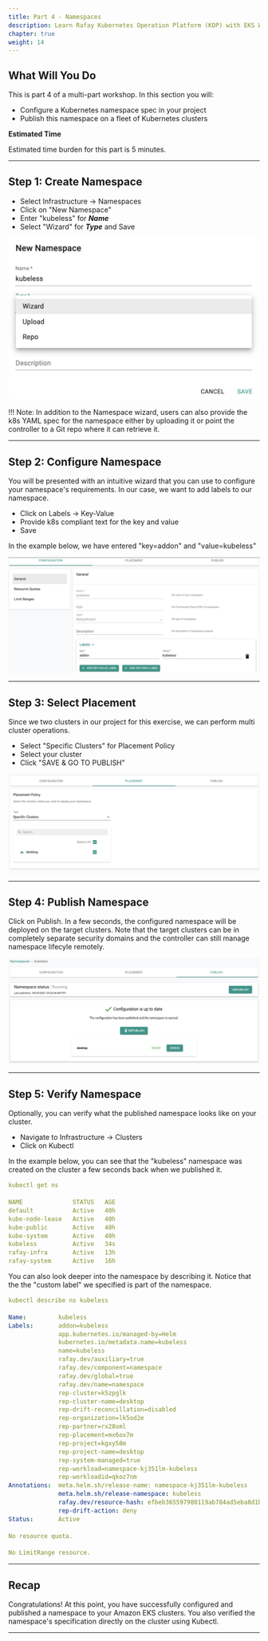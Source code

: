 ```yaml
---
title: Part 4 - Namespaces 
description: Learn Rafay Kubernetes Operation Platform (KOP) with EKS Workshop. Rafay is a SaaS-first Kubernetes Operations Platform with enterprise-class scalability.
chapter: true
weight: 14
---
```


## What Will You Do

This is part 4 of a multi-part workshop.  In this section you will: 

- Configure a Kubernetes namespace spec in your project 
- Publish this namespace on a fleet of Kubernetes clusters

**Estimated Time**

Estimated time burden for this part is 5 minutes. 

---

## Step 1: Create Namespace 

- Select Infrastructure -> Namespaces
- Click on "New Namespace"
- Enter "kubeless" for ***Name***
- Select "Wizard" for ***Type*** and Save 

![Create Namespace](img/part4/create_ns.png)


!!! Note:
In addition to the Namespace wizard, users can also provide the k8s YAML spec for the namespace either by uploading it or point the controller to a Git repo where it can retrieve it. 

---
## Step 2: Configure Namespace 

You will be presented with an intuitive wizard that you can use to configure your namespace's requirements. In our case, we want to add labels to our namespace. 

- Click on Labels -> Key-Value
- Provide k8s compliant text for the key and value 
- Save 

In the example below, we have entered "key=addon" and "value=kubeless" 

![Configure Namespace](img/part4/configure_ns.png)

--- 
## Step 3: Select Placement  

Since we two clusters in our project for this exercise, we can perform multi cluster operations. 

- Select "Specific Clusters" for Placement Policy 
- Select your cluster 
- Click "SAVE & GO TO PUBLISH"

![Place Namespace](img/part4/place_ns.png)

---
## Step 4: Publish Namespace

Click on Publish. In a few seconds, the configured namespace will be deployed on the target clusters. Note that the target clusters can be in completely separate security domains and the controller can still manage namespace lifecyle remotely. 

![Publish Namespace](img/part4/publish_ns.png)

---

## Step 5: Verify Namespace

Optionally, you can verify what the published namespace looks like on your cluster. 

- Navigate to Infrastructure -> Clusters 
- Click on Kubectl 

In the example below, you can see that the "kubeless" namespace was created on the cluster a few seconds back when we published it. 

``` yaml hl_lines="8"
kubectl get ns 

NAME              STATUS   AGE
default           Active   40h
kube-node-lease   Active   40h
kube-public       Active   40h
kube-system       Active   40h
kubeless          Active   34s
rafay-infra       Active   13h
rafay-system      Active   16h
```

You can also look deeper into the namespace by describing it. Notice that the the "custom label" we specified is part of the namespace.

``` yaml hl_lines="4"
kubectl describe ns kubeless

Name:         kubeless
Labels:       addon=kubeless
              app.kubernetes.io/managed-by=Helm
              kubernetes.io/metadata.name=kubeless
              name=kubeless
              rafay.dev/auxiliary=true
              rafay.dev/component=namespace
              rafay.dev/global=true
              rafay.dev/name=namespace
              rep-cluster=k5zpglk
              rep-cluster-name=desktop
              rep-drift-reconcillation=disabled
              rep-organization=lk5od2e
              rep-partner=rx28oml
              rep-placement=mx6ox7m
              rep-project=kgxy58m
              rep-project-name=desktop
              rep-system-managed=true
              rep-workload=namespace-kj351lm-kubeless
              rep-workloadid=qkoz7nm
Annotations:  meta.helm.sh/release-name: namespace-kj351lm-kubeless
              meta.helm.sh/release-namespace: kubeless
              rafay.dev/resource-hash: efbeb365597980119ab784ad5eba8d1baf2d8c7cb8b78605d1020974c118de5f
              rep-drift-action: deny
Status:       Active

No resource quota.

No LimitRange resource.
```

---

## Recap

Congratulations! At this point, you have successfully configured and published a namespace to your Amazon EKS clusters. You also verified the namespace's specification directly on the cluster using Kubectl. 

---
